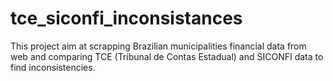 # tce_siconfi_inconsistances
This project aim at scrapping Brazilian municipalities financial data from web and comparing TCE (Tribunal de Contas Estadual) and SICONFI data to find inconsistencies.

